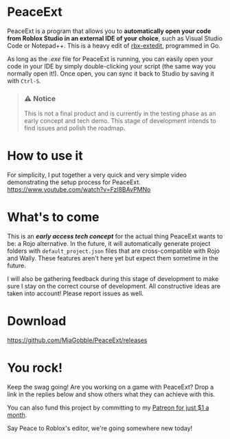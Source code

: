 # PeaceExt
PeaceExt is a program that allows you to **automatically open your code from Roblox Studio in an external IDE of your choice**, such as Visual Studio Code or Notepad++. This is a heavy edit of [rbx-extedit](https://github.com/MemoryPenguin/rbx-exteditor), programmed in Go.

As long as the *.exe* file for PeaceExt is running, you can easily open your code in your IDE by simply double-clicking your script (the same way you normally open it!). Once open, you can sync it back to Studio by saving it with `Ctrl-S`.

> ### ⚠️ Notice
> This is not a final product and is currently in the testing phase as an early concept and tech demo. This stage of development intends to find issues and polish the roadmap.

# How to use it
For simplicity, I put together a very quick and very simple video demonstrating the setup process for PeaceExt.
https://www.youtube.com/watch?v=Fzl8BAvPMNo

# What's to come
This is an ***early access tech concept*** for the actual thing PeaceExt wants to be: a Rojo alternative. In the future, it will automatically generate project folders with `default_project.json` files that are cross-compatible with Rojo and Wally. These features aren't here yet but expect them sometime in the future.

I will also be gathering feedback during this stage of development to make sure I stay on the correct course of development. All constructive ideas are taken into account! Please report issues as well.

# Download
https://github.com/MiaGobble/PeaceExt/releases

# You rock!
Keep the swag going! Are you working on a game with PeaceExt? Drop a link in the replies below and show others what they can achieve with this.

You can also fund this project by committing to my [Patreon for just $1 a month](https://www.patreon.com/iGottic).

Say Peace to Roblox's editor, we're going somewhere new today!
